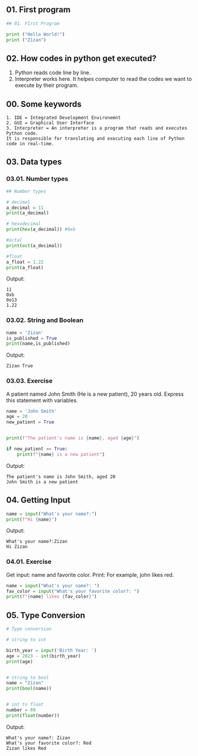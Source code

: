 
## 01. First program 

```Python
## 01. FIrst Program

print ("Hello World!")
print ("Zizan")
```



## 02. How codes in python get executed?

1. Python reads code line by line.
2. Interpreter works here. It helpes computer to read the codes we want to execute by their program.




## 00. Some keywords

```Keywords
1. IDE = Integrated Development Environemnt
2. GUI = Graphical User Interface
3. Interpreter = An interpreter is a program that reads and executes Python code.
It is responsible for translating and executing each line of Python code in real-time.
```



## 03. Data types

### 03.01. Number types 


```Python
## Number types 

# decimal
a_decimal = 11
print(a_decimal)

# hexadecimal 
print(hex(a_decimal)) #0xb

#octal
print(oct(a_decimal))

#float
a_float = 1.22
print(a_float)
```


Output: 

```result
11
0xb
0o13
1.22
```

### 03.02. String and Boolean


```Python
name = 'Zizan'
is_published = True
print(name,is_published)
```


Output: 
```Output
Zizan True
```


### 03.03. Exercise

A patient named John Smith (He is a new patient), 20 years old. Express this statement with variables.


```Python
name = 'John Smith'
age = 20
new_patient = True


print(f"The patient's name is {name}, aged {age}")

if new_patient == True:
    print(f"{name} is a new patient")
```


Output:

```Output
The patient's name is John Smith, aged 20
John Smith is a new patient
```



## 04. Getting Input

```Python
name = input("What's your name?:")
print(f"Hi {name}")
```


Output:

```Output
What's your name?:Zizan
Hi Zizan
```



### 04.01. Exercise

Get input: name and favorite color.
Print: For example, john likes red.


```Python
name = input("What's your name?: ")
fav_color = input("What's your favorite color?: ")
print(f"{name} likes {fav_color}")
```



## 05. Type Conversion


```Python
# Type conversion

# string to int

birth_year = input('Birth Year: ')
age = 2023 - int(birth_year)
print(age)


# string to bool
name = "Zizan"
print(bool(name))


# int to float
number = 89
print(float(number))
```

Output:

```Output
What's your name?: Zizan
What's your favorite color?: Red
Zizan likes Red
```
